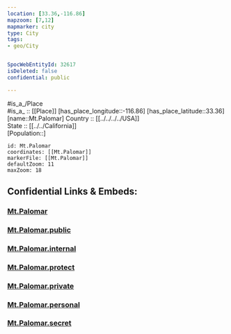 ```yaml
---
location: [33.36,-116.86] 
mapzoom: [7,12] 
mapmarker: city 
type: City
tags:
- geo/City


SpocWebEntityId: 32617
isDeleted: false
confidential: public

---
```

#is_a_/Place  
#is_a_ :: [[Place]] 
[has_place_longitude::-116.86] 
[has_place_latitude::33.36] 
[name::Mt.Palomar] 
Country :: [[../../../../USA]]  
State :: [[../../California]]  
[Population::] 



```leaflet
id: Mt.Palomar
coordinates: [[Mt.Palomar]] 
markerFile: [[Mt.Palomar]] 
defaultZoom: 11 
maxZoom: 18
```


## Confidential Links & Embeds: 

### [Mt.Palomar](/_Standards/Earth/Continent/America~North/USA/USA~Pacific/California/counties~California/San_Diego,County/cities~San_Diego/Mt.Palomar.md) 

### [Mt.Palomar.public](/_public/Earth/Continent/America~North/USA/USA~Pacific/California/counties~California/San_Diego,County/cities~San_Diego/Mt.Palomar.public.md) 

### [Mt.Palomar.internal](/_internal/Earth/Continent/America~North/USA/USA~Pacific/California/counties~California/San_Diego,County/cities~San_Diego/Mt.Palomar.internal.md) 

### [Mt.Palomar.protect](/_protect/Earth/Continent/America~North/USA/USA~Pacific/California/counties~California/San_Diego,County/cities~San_Diego/Mt.Palomar.protect.md) 

### [Mt.Palomar.private](/_private/Earth/Continent/America~North/USA/USA~Pacific/California/counties~California/San_Diego,County/cities~San_Diego/Mt.Palomar.private.md) 

### [Mt.Palomar.personal](/_personal/Earth/Continent/America~North/USA/USA~Pacific/California/counties~California/San_Diego,County/cities~San_Diego/Mt.Palomar.personal.md) 

### [Mt.Palomar.secret](/_secret/Earth/Continent/America~North/USA/USA~Pacific/California/counties~California/San_Diego,County/cities~San_Diego/Mt.Palomar.secret.md)

